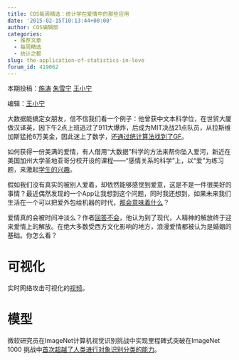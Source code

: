 ```yaml
---
title: COS每周精选：统计学在爱情中的那些应用
date: '2015-02-15T10:13:44+00:00'
author: COS编辑部
categories: 
  - 推荐文章
  - 每周精选
  - 统计之都
slug: the-application-of-statistics-in-love
forum_id: 419062
---
```


本期投稿：[施涛](http://blog.cos.name/taoshi/) [朱雪宁](http://www.xueningzhu.com/) [王小宁](http://www.weibo.com/p/1005051756465937/home?from=page_100505&mod=TAB&noscale_head=1#_0)

编辑：[王小宁](http://www.weibo.com/p/1005051756465937/home?from=page_100505&mod=TAB&noscale_head=1#_0)

大数据能搞定女朋友，信不信我们看一个例子：他曾获中文本科学位，在世贸大厦做汉译英，因下午2点上班逃过了911大爆炸，后成为MIT决战21点队员，从拉斯维加斯猛抢6万美金，因此迷上了数学，还[通过统计算法找到了GF](http://www.csdn.net/article/2014-01-23/2818243-how-to-hack-okcupid)。

如何获得一份美满的爱情，有人借用“大数据”科学的方法来帮你坠入爱河，新近在美国加州大学圣地亚哥分校开设的课程——“感情关系的科学”上，以“爱”为练习题，来激起[学生的兴趣](http://www.36dsj.com/archives/13116)。

假如我们没有真实的被别人爱着，却依然能够感觉到爱意，这是不是一件很美好的事情？最近偶然发现的一个App让我想到这个问题，同时我还想到，如果未来我们生活在一个可以把爱外包给机器的时代，[那会意味着什么](http://www.huxiu.com/article/108692/1.html?utm_source=tuicool)？

爱情真的会被时间冲淡么？作者[回答不会](http://zhuanlan.zhihu.com/fhlpsych/19956867)，他认为到了现代，人精神的解放终于迎来爱情上的解放。在绝大多数受西方文化影响的地方，浪漫爱情都被认为是婚姻的基础。你怎么看？

# 可视化

实时网络攻击可视化的[视频](http://map.ipviking.com/)。

# 模型

微软研究员在ImageNet计算机视觉识别挑战中实现里程碑式突破在ImageNet 1000 挑战中[首次超越了人类进行对象识别分类的能力](http://mp.weixin.qq.com/s?__biz=MzAwMTA3MzM4Nw==&mid=202658299&idx=1&sn=2594f5c194885a76d924d3bf62769d71&scene=1#rd)。
